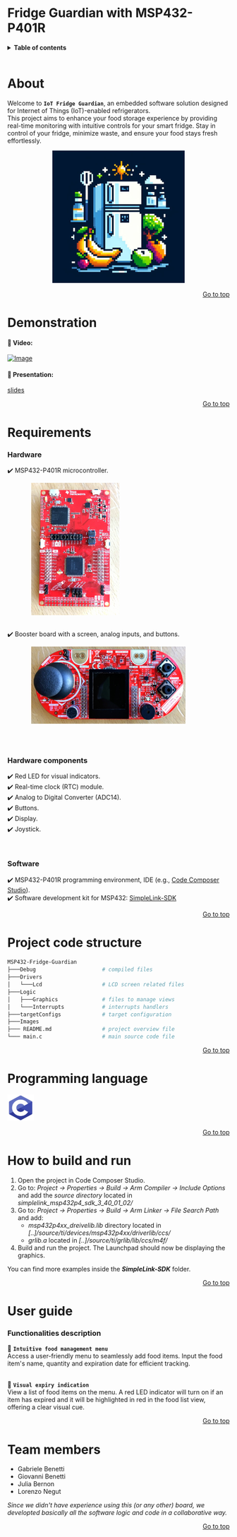 # Fridge Guardian with MSP432-P401R

<details>
<summary><b>Table of contents</b></summary>

1. [About](#about)
2. [Demonstration](#demonstration)
3. [Requirements](#requirements)
4. [Project layout](#project-code-structure)
5. [Programming language](#programming-language)
6. [How to build and run](#how-to-build-and-run)
7. [User guide](#user-guide)
8. [Team members](#team-members)

</details>
<br>



# About

Welcome to **`IoT Fridge Guardian`**, an embedded software solution designed for Internet of Things (IoT)-enabled refrigerators.  
This project aims to enhance your food storage experience by providing real-time monitoring with intuitive controls for your smart fridge.
Stay in control of your fridge, minimize waste, and ensure your food stays fresh effortlessly.

<div align="center">
  <a> <img src="/Images/fridgeLogo.jpg" width="300" height="300"> </a>
</div>

<div align="right">

[Go to top](#fridge-guardian-with-msp432-p401r)

</div>



# Demonstration

#### :movie_camera: Video:

<a href="http://www.youtube.com/watch?v=1fKpxXr2Xhc">
    <img src="https://img.youtube.com/vi/1fKpxXr2Xhc/0.jpg" alt="Image" width="150" height="90">
</a>
<br>

#### :paperclip: Presentation:  
[slides](https://github.com/loreneg/food-expiration-proj/blob/main/presentation.pdf)
<br>

<div align="right">
    
[Go to top](#fridge-guardian-with-msp432-p401r)

</div>



# Requirements

### **Hardware**

  :heavy_check_mark: MSP432-P401R microcontroller.  
  <pre style="margin-left: 20px;">
    <img src="/Images/MSP432.jpg" width="200" height="300">
  </pre>
  :heavy_check_mark: Booster board with a screen, analog inputs, and buttons.  
  <pre style="margin-left: 20px;">
    <img src="/Images/BoosterPack.jpeg" width="350" height="175">
  </pre>

<br>

### Hardware components

  :heavy_check_mark: Red LED for visual indicators.  
  :heavy_check_mark: Real-time clock (RTC) module.  
  :heavy_check_mark: Analog to Digital Converter (ADC14).  
  :heavy_check_mark: Buttons.  
  :heavy_check_mark: Display.  
  :heavy_check_mark: Joystick.  

<br>

### **Software**

  :heavy_check_mark: MSP432-P401R programming environment, IDE (e.g., [Code Composer Studio](https://www.ti.com/tool/CCSTUDIO)).  
  :heavy_check_mark: Software development kit for MSP432: [SimpleLink-SDK](https://www.ti.com/tool/download/SIMPLELINK-MSP432-SDK/3.40.01.02)  

<div align="right">
    
[Go to top](#fridge-guardian-with-msp432-p401r)

</div>



# Project code structure

```bash
MSP432-Fridge-Guardian
├───Debug                     # compiled files
├───Drivers
│   └───Lcd                   # LCD screen related files
├───Logic
│   ├───Graphics              # files to manage views
│   └───Interrupts            # interrupts handlers
├───targetConfigs             # target configuration
├───Images
├─── README.md                # project overview file
└─── main.c                   # main source code file
```

<div align="right">

[Go to top](#fridge-guardian-with-msp432-p401r)

</div>



# Programming language

<a><img src="/Images/C-logo.jpg" width="60" height="60"></a>

<div align="right">
    
[Go to top](#fridge-guardian-with-msp432-p401r)

</div>



# How to build and run

1. Open the project in Code Composer Studio.
2. Go to: *Project → Properties → Build → Arm Compiler → Include Options* and add the *source directory* located in *simplelink_msp432p4_sdk_3_40_01_02/*
3. Go to: *Project → Properties → Build → Arm Linker → File Search Path* and add:
   + *msp432p4xx_dreivelib.lib* directory located in *[..]/source/ti/devices/msp432p4xx/driverlib/ccs/*
   + *grlib.a* located in *[..]/source/ti/grlib/lib/ccs/m4f/*
6. Build and run the project. The Launchpad should now be displaying the graphics.

You can find more examples inside the ***SimpleLink-SDK*** folder.
<br>

<div align="right">
    
[Go to top](#fridge-guardian-with-msp432-p401r)

</div>



# User guide

### Functionalities description

:meat_on_bone: **`Intuitive food management menu`**  
Access a user-friendly menu to seamlessly add food items. Input the food item's name, quantity and expiration date for efficient tracking.
<br><br>

:red_circle: **`Visual expiry indication`**  
View a list of food items on the menu. A red LED indicator will turn on if an item has expired and it will be highlighted in red in the food list view, offering a clear visual cue.
<br>

<div align="right">
    
[Go to top](#fridge-guardian-with-msp432-p401r)

</div>



# Team members

- Gabriele Benetti  
- Giovanni Benetti  
- Julia Bernon  
- Lorenzo Negut  

*Since we didn't have experience using this (or any other) board, we developted basically all the software logic and code in a collaborative way.*  

<div align="right">

[Go to top](#fridge-guardian-with-msp432-p401r)

</div>
